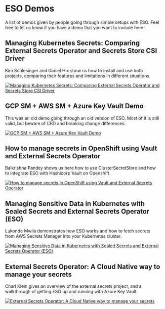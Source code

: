# ESO Demos

A list of demos given by people going through simple setups with ESO. Feel free to let us know if you have a demo that you want to include here!

## Managing Kubernetes Secrets: Comparing External Secrets Operator and Secrets Store CSI Driver

Kim Schlesinger and Daniel Hix show us how to install and use both projects, comparing their features and limitations in different situations.

[![Managing Kubernetes Secrets: Comparing External Secrets Operator and Secrets Store CSI Driver](https://img.youtube.com/vi/EW25WpErCmA/0.jpg)](https://www.youtube.com/watch?v=EW25WpErCmA)

## GCP SM + AWS SM + Azure Key Vault Demo

This was an old demo going through an old version of ESO. Most of it is still valid, but beware of CRD and breaking change differences.

[![GCP SM + AWS SM + Azure Key Vault Demo](https://img.youtube.com/vi/L6tn1YdMkF8/0.jpg)](https://www.youtube.com/watch?v=L6tn1YdMkF8)

## How to manage secrets in OpenShift using Vault and External Secrets Operator

Balkrishna Pandey shows us here how to use ClusterSecretStore and how to integrate ESO with Hashicorp Vault on Openshift.

[![How to manage secrets in OpenShift using Vault and External Secrets Operator](https://img.youtube.com/vi/PgiXKBTel1E/0.jpg)](https://www.youtube.com/watch?v=PgiXKBTel1E)


## Managing Sensitive Data in Kubernetes with Sealed Secrets and External Secrets Operator (ESO)

Lukonde Mwila demonstrates how ESO works and how to fetch secrets from AWS Secrets Manager into your Kubernetes cluster.

[![Managing Sensitive Data in Kubernetes with Sealed Secrets and External Secrets Operator (ESO)](https://img.youtube.com/vi/FD8zzHPbhoY/0.jpg)](https://www.youtube.com/watch?v=FD8zzHPbhoY)

## External Secrets Operator: A Cloud Native way to manage your secrets

 Charl Klein gives an overview of the external secrets project, and a walkthrough of getting ESO up and running with Azure Key Vault  

[![External Secrets Operator: A Cloud Native way to manage your secrets](https://img.youtube.com/vi/phohsHfl55A/0.jpg)](https://www.youtube.com/watch?v=phohsHfl55A)
